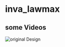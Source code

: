 # inva_lawmax

## some Videos
<!-- record_1 -->
![original Design]([https://github.com/ahmedeidd/shopLovers/blob/master/screenshots/1.gif](https://github.com/ahmedeidd/invalawmax/blob/main/screenshots/1.gif) "Design")
